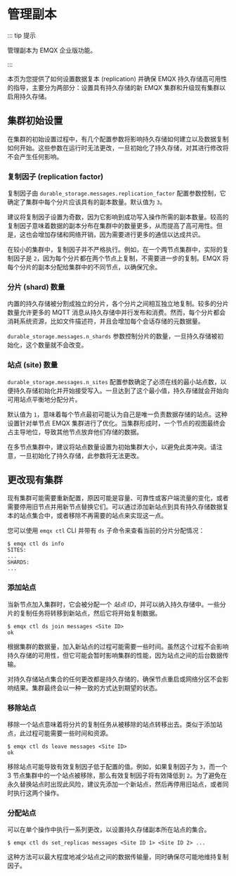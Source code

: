 # 管理副本

::: tip 提示

管理副本为 EMQX 企业版功能。

:::

本页为您提供了如何设置数据复本 (replication) 并确保 EMQX 持久存储高可用性的指导，主要分为两部分：设置具有持久存储的新 EMQX 集群和升级现有集群以启用持久存储。

## 集群初始设置

在集群的初始设置过程中，有几个配置参数将影响持久存储如何建立以及数据复制如何开始。这些参数在运行时无法更改，一旦初始化了持久存储，对其进行修改将不会产生任何影响。

### 复制因子 (replication factor)

复制因子由 `durable_storage.messages.replication_factor` 配置参数控制，它确定了集群中每个分片应该具有的副本数量。默认值为 `3`。

建议将复制因子设置为奇数，因为它影响到成功写入操作所需的副本数量。较高的复制因子意味着数据的副本分布在集群中的数量更多，从而提高了高可用性。但是，这也会增加存储和网络开销，因为需要进行更多的通信以达成共识。

在较小的集群中，复制因子并不严格执行。例如，在一个两节点集群中，实际的复制因子是 `2`，因为每个分片都在两个节点上复制，不需要进一步的复制。EMQX 将每个分片的副本分配给集群中的不同节点，以确保冗余。

### 分片 (shard) 数量

内置的持久存储被分割成独立的分片，各个分片之间相互独立地复制。较多的分片数量允许更多的 MQTT 消息从持久存储中并行发布和消费。然而，每个分片都会消耗系统资源，比如文件描述符，并且会增加每个会话存储的元数据量。

`durable_storage.messages.n_shards` 参数控制分片的数量，一旦持久存储被初始化，这个数量就不会改变。

### 站点 (site) 数量

`durable_storage.messages.n_sites` 配置参数确定了必须在线的最小站点数，以便持久存储初始化并开始接受写入。一旦达到了这个最小值，持久存储就会开始向可用站点平衡地分配分片。

默认值为 `1`，意味着每个节点最初可能认为自己是唯一负责数据存储的站点。这种设置针对单节点 EMQX 集群进行了优化。当集群形成时，一个节点的视图最终会占主导地位，导致其他节点放弃他们存储的数据。

在多节点集群中，建议将站点数量设置为初始集群大小，以避免此类冲突。请注意，一旦初始化了持久存储，此参数将无法更改。

## 更改现有集群

现有集群可能需要重新配置，原因可能是容量、可靠性或客户端流量的变化，或者需要停用旧节点并用新节点替换它们。可以通过添加新站点到具有持久存储数据复本的站点集合中，或者移除不再需要的站点来实现这一点。

您可以使用 `emqx ctl` CLI 并带有 `ds` 子命令来查看当前的分片分配情况：

```shell
$ emqx ctl ds info
SITES:
...
SHARDS:
...
```

### 添加站点

当新节点加入集群时，它会被分配一个 *站点 ID*，并可以纳入持久存储中。一些分片的复制任务将转移到新站点，然后它将开始复制数据。

```shell
$ emqx ctl ds join messages <Site ID>
ok
```

根据集群的数据量，加入新站点的过程可能需要一些时间。虽然这个过程不会影响持久存储的可用性，但它可能会暂时影响集群的性能，因为站点之间的后台数据传输。

对持久存储站点集合的任何更改都是持久存储的，确保节点重启或网络分区不会影响结果。集群最终会以一种一致的方式达到期望的状态。

### 移除站点

移除一个站点意味着将分片的复制任务从被移除的站点转移出去。类似于添加站点，此过程可能需要一些时间和资源。

```shell
$ emqx ctl ds leave messages <Site ID>
ok
```

移除站点可能导致有效复制因子低于配置的值。例如，如果复制因子为 `3`，而一个 3 节点集群中的一个站点被移除，那么有效复制因子将有效降低到 `2`。为了避免在永久替换站点时出现此风险，建议先添加一个新站点，然后再停用旧站点，或者同时执行这两个操作。

### 分配站点

可以在单个操作中执行一系列更改，以设置持久存储副本所在站点的集合。

```shell
$ emqx ctl ds set_replicas messages <Site ID 1> <Site ID 2> ...
```

这种方法可以最大程度地减少站点之间的数据传输量，同时确保尽可能地维持复制因子。
